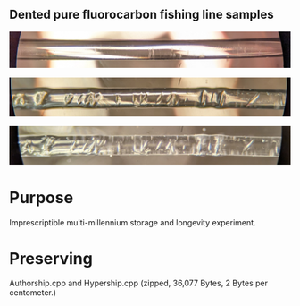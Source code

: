 <!---
Preserve data on fluorocarbon fishing line.
-->



## Dented pure fluorocarbon fishing line samples

<p align="center">
  <img src="https://github.com/compromise-evident/CarbonRecord/blob/main/Other/Undented-line.jpg">
</p>

<p align="center">
  <img src="https://github.com/compromise-evident/CarbonRecord/blob/main/Other/Dented-line.jpg">
</p>

<p align="center">
  <img src="https://github.com/compromise-evident/CarbonRecord/blob/main/Other/Dented-line-top-light.jpg">
</p>

# Purpose

Imprescriptible multi-millennium storage and longevity experiment.

# Preserving

Authorship.cpp and Hypership.cpp (zipped, 36,077 Bytes, 2 Bytes per centometer.)
